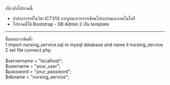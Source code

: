 เกี่ยวกับโปรเจคนี้ 
- ทำส่งอาจารย์ในวิชา ICT313 การบูรณาการการเขียนโปรแกรมและเทคโนโลยี <br>
- โปรเจคนี้ใช้ Bootstrap - SB Admin 2 เป็น template  <br>
<hr>
ขั้นตอนการติดตั้ง <br>
1 import nursing_service.sql to mysql database and name it nursing_service <br>
2 set file connect.php <br>
<br>
$servername = "localhost";<br>
$username = "your_user";<br>
$password = "your_password";<br>
$dbname = "nursing_service";<br>

